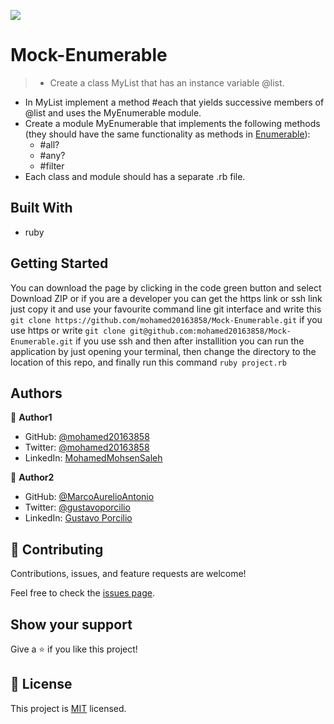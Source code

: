 ![](https://img.shields.io/badge/Microverse-blueviolet)

# Mock-Enumerable
> - Create a class MyList that has an instance variable @list.
   - In MyList implement a method #each that yields successive members of @list and uses the MyEnumerable module.
   - Create a module MyEnumerable that implements the following methods (they should have the same functionality as methods in [Enumerable](https://ruby-doc.org/core-3.0.0/Enumerable.html)):
      - #all?
      - #any?
      - #filter
   - Each class and module should has a separate .rb file.

## Built With

- ruby


## Getting Started
You can download the page by clicking in the code green button and select Download ZIP or if you are a developer 
you can get the https link or ssh link just copy it and use your favourite command line git interface and write this `git clone https://github.com/mohamed20163858/Mock-Enumerable.git` if you use https or write 
`git clone git@github.com:mohamed20163858/Mock-Enumerable.git` if you use ssh and then after installition you can run the application by just opening your terminal, then change the directory to the location of this repo, and finally run this command `ruby project.rb` 


## Authors

👤 **Author1**

- GitHub: [@mohamed20163858](https://github.com/mohamed20163858)
- Twitter: [@mohamed20163858](https://twitter.com/mohamed20163858)
- LinkedIn: [MohamedMohsenSaleh](https://www.linkedin.com/in/mohamedmohsensaleh/)

👤 **Author2**

- GitHub: [@MarcoAurelioAntonio](https://github.com/MarcoAurelioAntonio)
- Twitter: [@gustavoporcilio](https://twitter.com/gustavoporcilio)
- LinkedIn: [Gustavo Porcilio](https://www.linkedin.com/in/gustavo-porcilio-4496a223a/)


## 🤝 Contributing

Contributions, issues, and feature requests are welcome!

Feel free to check the [issues page](../../issues/).

## Show your support

Give a ⭐️ if you like this project!

## 📝 License

This project is [MIT](./MIT.md) licensed.
